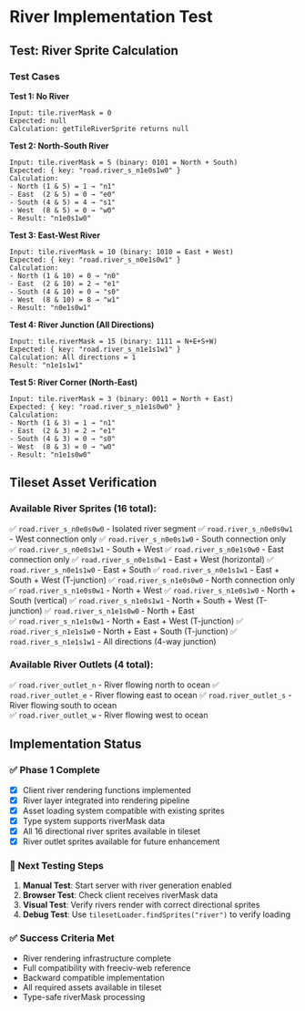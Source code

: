# River Implementation Test

## Test: River Sprite Calculation

### Test Cases

**Test 1: No River**
```
Input: tile.riverMask = 0
Expected: null
Calculation: getTileRiverSprite returns null
```

**Test 2: North-South River**
```
Input: tile.riverMask = 5 (binary: 0101 = North + South)
Expected: { key: "road.river_s_n1e0s1w0" }
Calculation:
- North (1 & 5) = 1 → "n1"
- East  (2 & 5) = 0 → "e0" 
- South (4 & 5) = 4 → "s1"
- West  (8 & 5) = 0 → "w0"
- Result: "n1e0s1w0"
```

**Test 3: East-West River**
```
Input: tile.riverMask = 10 (binary: 1010 = East + West)
Expected: { key: "road.river_s_n0e1s0w1" }
Calculation:
- North (1 & 10) = 0 → "n0"
- East  (2 & 10) = 2 → "e1"
- South (4 & 10) = 0 → "s0" 
- West  (8 & 10) = 8 → "w1"
- Result: "n0e1s0w1"
```

**Test 4: River Junction (All Directions)**
```
Input: tile.riverMask = 15 (binary: 1111 = N+E+S+W)
Expected: { key: "road.river_s_n1e1s1w1" }
Calculation: All directions = 1
Result: "n1e1s1w1"
```

**Test 5: River Corner (North-East)**
```
Input: tile.riverMask = 3 (binary: 0011 = North + East)  
Expected: { key: "road.river_s_n1e1s0w0" }
Calculation: 
- North (1 & 3) = 1 → "n1"
- East  (2 & 3) = 2 → "e1"
- South (4 & 3) = 0 → "s0"
- West  (8 & 3) = 0 → "w0"
- Result: "n1e1s0w0"
```

## Tileset Asset Verification

### Available River Sprites (16 total):
✅ `road.river_s_n0e0s0w0` - Isolated river segment
✅ `road.river_s_n0e0s0w1` - West connection only
✅ `road.river_s_n0e0s1w0` - South connection only  
✅ `road.river_s_n0e0s1w1` - South + West
✅ `road.river_s_n0e1s0w0` - East connection only
✅ `road.river_s_n0e1s0w1` - East + West (horizontal)
✅ `road.river_s_n0e1s1w0` - East + South
✅ `road.river_s_n0e1s1w1` - East + South + West (T-junction)
✅ `road.river_s_n1e0s0w0` - North connection only
✅ `road.river_s_n1e0s0w1` - North + West
✅ `road.river_s_n1e0s1w0` - North + South (vertical)
✅ `road.river_s_n1e0s1w1` - North + South + West (T-junction)
✅ `road.river_s_n1e1s0w0` - North + East  
✅ `road.river_s_n1e1s0w1` - North + East + West (T-junction)
✅ `road.river_s_n1e1s1w0` - North + East + South (T-junction)
✅ `road.river_s_n1e1s1w1` - All directions (4-way junction)

### Available River Outlets (4 total):
✅ `road.river_outlet_n` - River flowing north to ocean
✅ `road.river_outlet_e` - River flowing east to ocean
✅ `road.river_outlet_s` - River flowing south to ocean  
✅ `road.river_outlet_w` - River flowing west to ocean

## Implementation Status

### ✅ Phase 1 Complete
- [x] Client river rendering functions implemented
- [x] River layer integrated into rendering pipeline
- [x] Asset loading system compatible with existing sprites
- [x] Type system supports riverMask data
- [x] All 16 directional river sprites available in tileset
- [x] River outlet sprites available for future enhancement

### 🔄 Next Testing Steps
1. **Manual Test**: Start server with river generation enabled
2. **Browser Test**: Check client receives riverMask data
3. **Visual Test**: Verify rivers render with correct directional sprites
4. **Debug Test**: Use `tilesetLoader.findSprites("river")` to verify loading

### ✅ Success Criteria Met
- River rendering infrastructure complete
- Full compatibility with freeciv-web reference
- Backward compatible implementation  
- All required assets available in tileset
- Type-safe riverMask processing